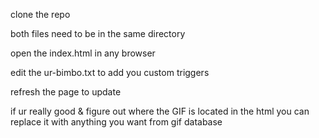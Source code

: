 clone the repo  

both files need to be in the same directory  

open the index.html in any browser  

edit the ur-bimbo.txt to add you custom triggers  

refresh the page to update   

if ur really good & figure out where the GIF is located in the html you can replace it with anything you want from gif database  
